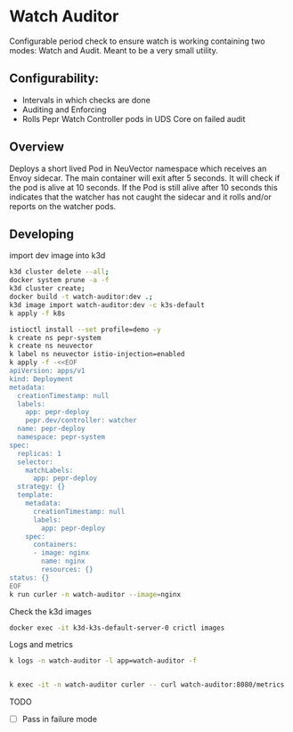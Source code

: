 # Watch Auditor

Configurable period check to ensure watch is working containing two modes: Watch and Audit. Meant to be a very small utility.

## Configurability:

* Intervals in which checks are done
* Auditing and Enforcing
* Rolls Pepr Watch Controller pods in UDS Core on failed audit



## Overview 

Deploys a short lived Pod in NeuVector namespace which receives an Envoy sidecar. The main container will exit after 5 seconds. It will check if the pod is alive at 10 seconds. If the Pod is still alive after 10 seconds this indicates that the watcher has not caught the sidecar and it rolls and/or reports on the watcher pods. 



## Developing

import dev image into k3d

```bash
k3d cluster delete --all;
docker system prune -a -f 
k3d cluster create;
docker build -t watch-auditor:dev .;
k3d image import watch-auditor:dev -c k3s-default  
k apply -f k8s

istioctl install --set profile=demo -y
k create ns pepr-system
k create ns neuvector
k label ns neuvector istio-injection=enabled
k apply -f -<<EOF
apiVersion: apps/v1
kind: Deployment
metadata:
  creationTimestamp: null
  labels:
    app: pepr-deploy
    pepr.dev/controller: watcher
  name: pepr-deploy
  namespace: pepr-system
spec:
  replicas: 1
  selector:
    matchLabels:
      app: pepr-deploy
  strategy: {}
  template:
    metadata:
      creationTimestamp: null
      labels:
        app: pepr-deploy
    spec:
      containers:
      - image: nginx
        name: nginx
        resources: {}
status: {}
EOF
k run curler -n watch-auditor --image=nginx
```

Check the k3d images  
```bash
docker exec -it k3d-k3s-default-server-0 crictl images
```

Logs and metrics 
```bash
k logs -n watch-auditor -l app=watch-auditor -f


k exec -it -n watch-auditor curler -- curl watch-auditor:8080/metrics
```

TODO
- [ ] Pass in failure mode


